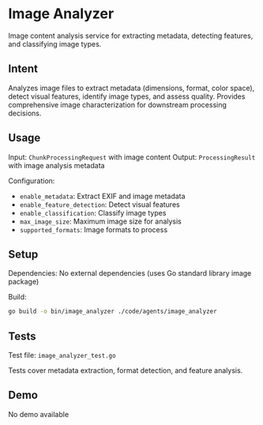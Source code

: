 # Image Analyzer

Image content analysis service for extracting metadata, detecting features, and classifying image types.

## Intent

Analyzes image files to extract metadata (dimensions, format, color space), detect visual features, identify image types, and assess quality. Provides comprehensive image characterization for downstream processing decisions.

## Usage

Input: `ChunkProcessingRequest` with image content
Output: `ProcessingResult` with image analysis metadata

Configuration:
- `enable_metadata`: Extract EXIF and image metadata
- `enable_feature_detection`: Detect visual features
- `enable_classification`: Classify image types
- `max_image_size`: Maximum image size for analysis
- `supported_formats`: Image formats to process

## Setup

Dependencies: No external dependencies (uses Go standard library image package)

Build:
```bash
go build -o bin/image_analyzer ./code/agents/image_analyzer
```

## Tests

Test file: `image_analyzer_test.go`

Tests cover metadata extraction, format detection, and feature analysis.

## Demo

No demo available
